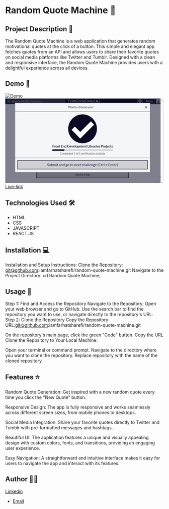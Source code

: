 # Random Quote Machine 🚀

## Project Description 📝
The Random Quote Machine is a web application that generates random motivational quotes at the click of a button. This simple and elegant app fetches quotes from an API and allows users to share their favorite quotes on social media platforms like Twitter and Tumblr. Designed with a clean and responsive interface, the Random Quote Machine provides users with a delightful experience across all devices.


## Demo 📸


![Demo](./src/images/ran.png)
![FreeCodeCamp](./src/images/freecodecamp.png)
<br>
 [Live-link](https://66c0c47db5731c8f34cdbfdf--lucent-fox-8ac766.netlify.app/)


## Technologies Used 🛠️

- HTML
- CSS
- JAVASCRIPT
- REACT.JS

## Installation 💻

Installation and Setup Instructions:
Clone the Repository:
git@github.com:iamfarhatsharefi/random-quote-machine.git
Navigate to the Project Directory:
cd Random Quote Machine;


## Usage 🎯

Step 1: Find and Access the Repository
Navigate to the Repository:
Open your web browser and go to GitHub.
Use the search bar to find the repository you want to use, or navigate directly to the repository's URL.
Step 2: Clone the Repository 
Copy the Repository URL:git@github.com:iamfarhatsharefi/random-quote-machine.git

On the repository's main page, click the green "Code" button.
Copy the URL 
Clone the Repository to Your Local Machine:


Open your terminal or command prompt.
Navigate to the directory where you want to clone the repository.
Replace repository with the name of the cloned repository


## Features ⭐

Random Quote Generation: Get inspired with a new random quote every time you click the "New Quote" button.

Responsive Design: The app is fully responsive and works seamlessly across different screen sizes, from mobile phones to desktops.

Social Media Integration: Share your favorite quotes directly to Twitter and Tumblr with pre-formatted messages and hashtags.

Beautiful UI: The application features a unique and visually appealing design with custom colors, fonts, and transitions, providing an engaging user experience.

Easy Navigation: A straightforward and intuitive interface makes it easy for users to navigate the app and interact with its features.

## Author 👩‍💻

[Linkedin](https://www.linkedin.com/in/farhat-sharefi-13a101309?utm_source=share&utm_campaign=share_via&utm_content=profile&utm_medium=android_app)
- [Email](sharefifarhat@gmail.com)

